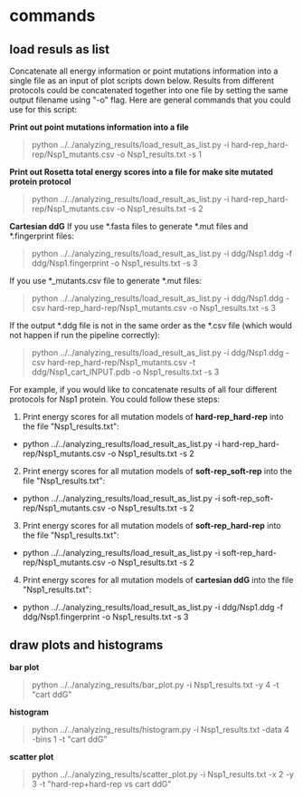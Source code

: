 # commands

## load resuls as list

Concatenate all energy information or point mutations information into a single file as an input of plot scripts down below. Results from different protocols could be concatenated together into one file by setting the same output filename using "-o" flag. Here are general commands that you could use for this script:

**Print out point mutations information into a file**
> python ../../analyzing_results/load_result_as_list.py -i hard-rep_hard-rep/Nsp1_mutants.csv -o Nsp1_results.txt -s 1

**Print out Rosetta total energy scores into a file for make site mutated protein protocol**
> python ../../analyzing_results/load_result_as_list.py -i hard-rep_hard-rep/Nsp1_mutants.csv -o Nsp1_results.txt -s 2

**Cartesian ddG**
If you use *.fasta files to generate *.mut files and *.fingerprint files:
> python ../../analyzing_results/load_result_as_list.py -i ddg/Nsp1.ddg -f ddg/Nsp1.fingerprint -o Nsp1_results.txt -s 3

If you use *_mutants.csv file to generate *.mut files:
> python ../../analyzing_results/load_result_as_list.py -i ddg/Nsp1.ddg -csv hard-rep_hard-rep/Nsp1_mutants.csv -o Nsp1_results.txt -s 3

If the output *.ddg file is not in the same order as the *.csv file (which would not happen if run the pipeline correctly):
> python ../../analyzing_results/load_result_as_list.py -i ddg/Nsp1.ddg -csv hard-rep_hard-rep/Nsp1_mutants.csv -t ddg/Nsp1_cart_INPUT.pdb -o Nsp1_results.txt -s 3

For example, if you would like to concatenate results of all four different protocols for Nsp1 protein. You could follow these steps:

1. Print energy scores for all mutation models of **hard-rep_hard-rep** into the file "Nsp1_results.txt":
* python ../../analyzing_results/load_result_as_list.py -i hard-rep_hard-rep/Nsp1_mutants.csv -o Nsp1_results.txt -s 2
2. Print energy scores for all mutation models of **soft-rep_soft-rep** into the file "Nsp1_results.txt":
* python ../../analyzing_results/load_result_as_list.py -i soft-rep_soft-rep/Nsp1_mutants.csv -o Nsp1_results.txt -s 2
3. Print energy scores for all mutation models of **soft-rep_hard-rep** into the file "Nsp1_results.txt":
* python ../../analyzing_results/load_result_as_list.py -i soft-rep_hard-rep/Nsp1_mutants.csv -o Nsp1_results.txt -s 2
4. Print energy scores for all mutation models of **cartesian ddG** into the file "Nsp1_results.txt":
* python ../../analyzing_results/load_result_as_list.py -i ddg/Nsp1.ddg -f ddg/Nsp1.fingerprint -o Nsp1_results.txt -s 3

## draw plots and histograms
**bar plot**
> python ../../analyzing_results/bar_plot.py -i Nsp1_results.txt -y 4 -t "cart ddG"

**histogram**
> python ../../analyzing_results/histogram.py -i Nsp1_results.txt -data 4 -bins 1 -t "cart ddG"

**scatter plot**
> python ../../analyzing_results/scatter_plot.py -i Nsp1_results.txt -x 2 -y 3 -t "hard-rep+hard-rep vs cart ddG"
